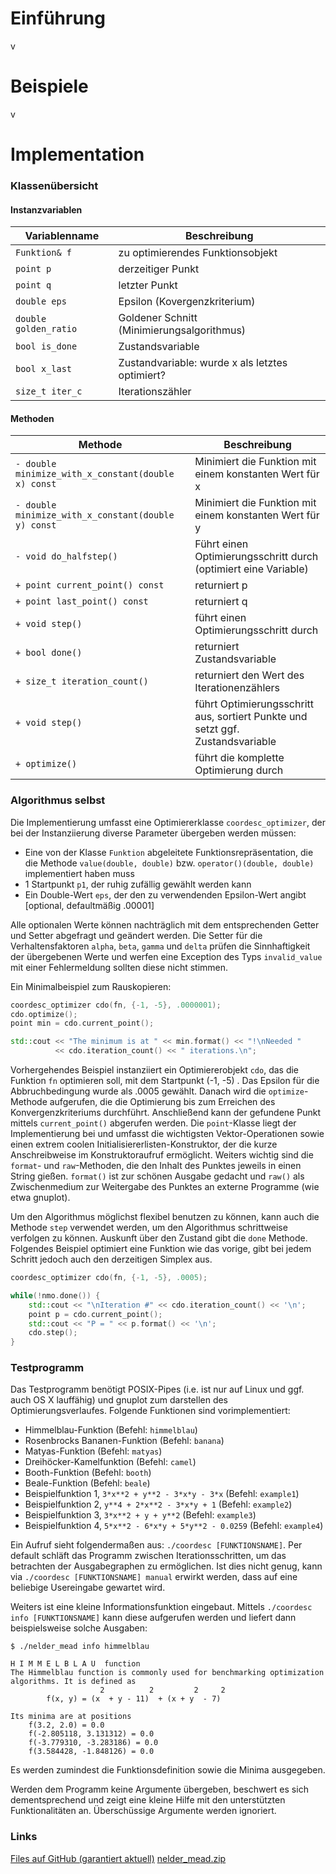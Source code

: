 # Einführung

v

# Beispiele

v

# Implementation

### Klassenübersicht

#### Instanzvariablen

| Variablenname         | Beschreibung                                    |
| --------------------- | ----------------------------------------------- |
| `Funktion& f`         | zu optimierendes Funktionsobjekt                |
| `point p`             | derzeitiger Punkt                               |
| `point q`             | letzter Punkt                                   |
| `double eps`          | Epsilon (Kovergenzkriterium)                    |
| `double golden_ratio` | Goldener Schnitt (Minimierungsalgorithmus)      |
| `bool is_done`        | Zustandsvariable                                |
| `bool x_last`         | Zustandvariable: wurde x als letztes optimiert? |
| `size_t iter_c`       | Iterationszähler                                |

#### Methoden

| Methode                                             | Beschreibung                                                                   |
| --------------------------------------------------- | ------------------------------------------------------------------------------ |
| `- double minimize_with_x_constant(double x) const` | Minimiert die Funktion mit einem konstanten Wert für x                         |
| `- double minimize_with_x_constant(double y) const` | Minimiert die Funktion mit einem konstanten Wert für y                         |
| `- void do_halfstep()`                              | Führt einen Optimierungsschritt durch (optimiert eine Variable)                |
| `+ point current_point() const`                     | returniert p                                                                   |
| `+ point last_point() const`                        | returniert q                                                                   |
| `+ void step()`                                     | führt einen Optimierungsschritt durch                                          |
| `+ bool done()`                                     | returniert Zustandsvariable                                                    |
| `+ size_t iteration_count()`                        | returniert den Wert des Iterationenzählers                                     |
| `+ void step()`                                     | führt Optimierungsschritt aus, sortiert Punkte und setzt ggf. Zustandsvariable |
| `+ optimize()`                                      | führt die komplette Optimierung durch                                          |

### Algorithmus selbst

Die Implementierung umfasst eine Optimiererklasse `coordesc_optimizer`, der bei
der Instanziierung diverse Parameter übergeben werden müssen:

* Eine von der Klasse `Funktion` abgeleitete Funktionsrepräsentation, die die
  Methode `value(double, double)` bzw. `operator()(double, double)` implementiert
  haben muss
* 1 Startpunkt `p1`, der ruhig zufällig gewählt werden kann
* Ein Double-Wert `eps`, der den zu verwendenden Epsilon-Wert angibt [optional,
  defaultmäßig .00001]

Alle optionalen Werte können nachträglich mit dem entsprechenden Getter und
Setter abgefragt und geändert werden. Die Setter für die Verhaltensfaktoren
`alpha`, `beta`, `gamma` und `delta` prüfen die Sinnhaftigkeit der übergebenen
Werte und werfen eine Exception des Typs `invalid_value` mit einer
Fehlermeldung sollten diese nicht stimmen.

Ein Minimalbeispiel zum Rauskopieren:

```c++
coordesc_optimizer cdo(fn, {-1, -5}, .0000001);
cdo.optimize();
point min = cdo.current_point();

std::cout << "The minimum is at " << min.format() << "!\nNeeded "
          << cdo.iteration_count() << " iterations.\n";
```

Vorhergehendes Beispiel instanziiert ein Optimiererobjekt `cdo`, das die
Funktion `fn` optimieren soll, mit dem Startpunkt (-1, -5)
. Das Epsilon für die Abbruchbedingung wurde als .0005 gewählt. Danach wird
die `optimize`-Methode aufgerufen, die die Optimierung bis zum Erreichen des
Konvergenzkriteriums durchführt. Anschließend kann der gefundene Punkt mittels
`current_point()` abgerufen werden. Die `point`-Klasse liegt der
Implementierung bei und umfasst die wichtigsten Vektor-Operationen sowie einen
extrem coolen Initialisiererlisten-Konstruktor, der die kurze Anschreibweise im
Konstruktoraufruf ermöglicht. Weiters wichtig sind die `format`- und
`raw`-Methoden, die den Inhalt des Punktes jeweils in einen String gießen.
`format()` ist zur schönen Ausgabe gedacht und `raw()` als Zwischenmedium zur
Weitergabe des Punktes an externe Programme (wie etwa gnuplot).

Um den Algorithmus möglichst flexibel benutzen zu können, kann auch die Methode
`step` verwendet werden, um den Algorithmus schrittweise verfolgen zu können.
Auskunft über den Zustand gibt die `done` Methode. Folgendes Beispiel optimiert
eine Funktion wie das vorige, gibt bei jedem Schritt jedoch auch den
derzeitigen Simplex aus.

```c++
coordesc_optimizer cdo(fn, {-1, -5}, .0005);

while(!nmo.done()) {
    std::cout << "\nIteration #" << cdo.iteration_count() << '\n';
    point p = cdo.current_point();
    std::cout << "P = " << p.format() << '\n';
    cdo.step();
}
```

### Testprogramm

Das Testprogramm benötigt POSIX-Pipes (i.e. ist nur auf Linux und ggf. auch OS
X lauffähig) und gnuplot zum darstellen des Optimierungsverlaufes. Folgende
Funktionen sind vorimplementiert:

* Himmelblau-Funktion (Befehl: `himmelblau`)
* Rosenbrocks Bananen-Funktion (Befehl: `banana`)
* Matyas-Funktion (Befehl: `matyas`)
* Dreihöcker-Kamelfunktion (Befehl: `camel`)
* Booth-Funktion (Befehl: `booth`)
* Beale-Funktion (Befehl: `beale`)
* Beispielfunktion 1, `3*x**2 + y**2 - 3*x*y - 3*x` (Befehl: `example1`)
* Beispielfunktion 2, `y**4 + 2*x**2 - 3*x*y + 1` (Befehl: `example2`)
* Beispielfunktion 3, `3*x**2 + y + y**2` (Befehl: `example3`)
* Beispielfunktion 4, `5*x**2 - 6*x*y + 5*y**2 - 0.0259` (Befehl: `example4`)

Ein Aufruf sieht folgendermaßen aus: `./coordesc [FUNKTIONSNAME]`. Per
default schläft das Programm zwischen Iterationsschritten, um das betrachten
der Ausgabegraphen zu ermöglichen. Ist dies nicht genug, kann via
`./coordesc [FUNKTIONSNAME] manual` erwirkt werden, dass auf eine beliebige
Usereingabe gewartet wird.

Weiters ist eine kleine Informationsfunktion eingebaut. Mittels `./coordesc
info [FUNKTIONSNAME]` kann diese aufgerufen werden und liefert dann
beispielsweise solche Ausgaben:

```
$ ./nelder_mead info himmelblau

H I M M E L B L A U  function
The Himmelblau function is commonly used for benchmarking optimization
algorithms. It is defined as
                    2          2         2     2
        f(x, y) = (x  + y - 11)  + (x + y  - 7)

Its minima are at positions
    f(3.2, 2.0) = 0.0
    f(-2.805118, 3.131312) = 0.0
    f(-3.779310, -3.283186) = 0.0
    f(3.584428, -1.848126) = 0.0
```
Es werden zumindest die Funktionsdefinition sowie die Minima ausgegeben.

Werden dem Programm keine Argumente übergeben, beschwert es sich
dementsprechend und zeigt eine kleine Hilfe mit den unterstützten
Funktionalitäten an. Überschüssige Argumente werden ignoriert.

### Links

[Files auf GitHub (garantiert aktuell)](https://github.com/burnoutberni/univie-ops/tree/master/src/coordesc)
[nelder_mead.zip](https://github.com/burnoutberni/univie-ops/blob/master/src/nelder_mead.zip?raw=true)
